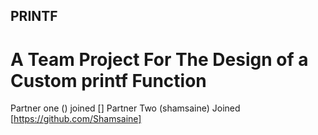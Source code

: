 ## PRINTF
# A Team Project For The Design of a Custom printf Function

Partner one () joined []
Partner Two (shamsaine) Joined [https://github.com/Shamsaine]
